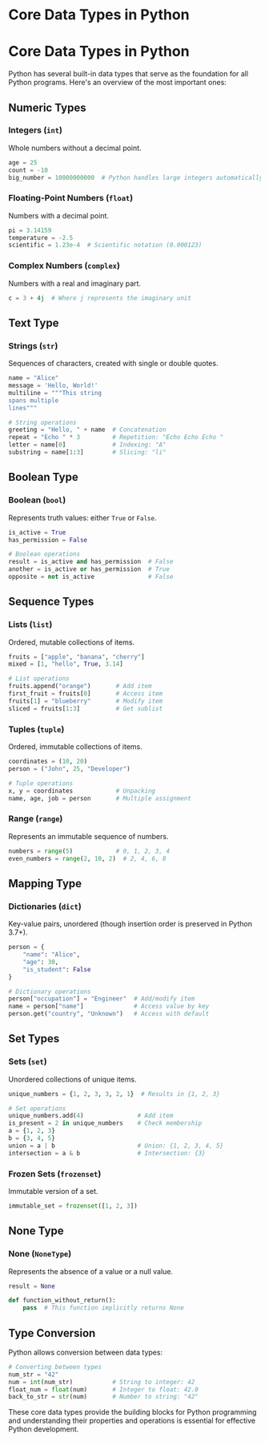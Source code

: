 # Core Data Types in Python

# Core Data Types in Python

Python has several built-in data types that serve as the foundation for all Python programs. Here's an overview of the most important ones:

## Numeric Types

### Integers (`int`)
Whole numbers without a decimal point.

```python
age = 25
count = -10
big_number = 10000000000  # Python handles large integers automatically
```

### Floating-Point Numbers (`float`)
Numbers with a decimal point.

```python
pi = 3.14159
temperature = -2.5
scientific = 1.23e-4  # Scientific notation (0.000123)
```

### Complex Numbers (`complex`)
Numbers with a real and imaginary part.

```python
c = 3 + 4j  # Where j represents the imaginary unit
```

## Text Type

### Strings (`str`)
Sequences of characters, created with single or double quotes.

```python
name = "Alice"
message = 'Hello, World!'
multiline = """This string
spans multiple
lines"""

# String operations
greeting = "Hello, " + name  # Concatenation
repeat = "Echo " * 3         # Repetition: "Echo Echo Echo "
letter = name[0]             # Indexing: "A"
substring = name[1:3]        # Slicing: "li"
```

## Boolean Type

### Boolean (`bool`)
Represents truth values: either `True` or `False`.

```python
is_active = True
has_permission = False

# Boolean operations
result = is_active and has_permission  # False
another = is_active or has_permission  # True
opposite = not is_active               # False
```

## Sequence Types

### Lists (`list`)
Ordered, mutable collections of items.

```python
fruits = ["apple", "banana", "cherry"]
mixed = [1, "hello", True, 3.14]

# List operations
fruits.append("orange")       # Add item
first_fruit = fruits[0]       # Access item
fruits[1] = "blueberry"       # Modify item
sliced = fruits[1:3]          # Get sublist
```

### Tuples (`tuple`)
Ordered, immutable collections of items.

```python
coordinates = (10, 20)
person = ("John", 25, "Developer")

# Tuple operations
x, y = coordinates            # Unpacking
name, age, job = person       # Multiple assignment
```

### Range (`range`)
Represents an immutable sequence of numbers.

```python
numbers = range(5)            # 0, 1, 2, 3, 4
even_numbers = range(2, 10, 2)  # 2, 4, 6, 8
```

## Mapping Type

### Dictionaries (`dict`)
Key-value pairs, unordered (though insertion order is preserved in Python 3.7+).

```python
person = {
    "name": "Alice",
    "age": 30,
    "is_student": False
}

# Dictionary operations
person["occupation"] = "Engineer"  # Add/modify item
name = person["name"]              # Access value by key
person.get("country", "Unknown")   # Access with default
```

## Set Types

### Sets (`set`)
Unordered collections of unique items.

```python
unique_numbers = {1, 2, 3, 3, 2, 1}  # Results in {1, 2, 3}

# Set operations
unique_numbers.add(4)               # Add item
is_present = 2 in unique_numbers    # Check membership
a = {1, 2, 3}
b = {3, 4, 5}
union = a | b                       # Union: {1, 2, 3, 4, 5}
intersection = a & b                # Intersection: {3}
```

### Frozen Sets (`frozenset`)
Immutable version of a set.

```python
immutable_set = frozenset([1, 2, 3])
```

## None Type

### None (`NoneType`)
Represents the absence of a value or a null value.

```python
result = None

def function_without_return():
    pass  # This function implicitly returns None
```

## Type Conversion

Python allows conversion between data types:

```python
# Converting between types
num_str = "42"
num = int(num_str)           # String to integer: 42
float_num = float(num)       # Integer to float: 42.0
back_to_str = str(num)       # Number to string: "42"
```

These core data types provide the building blocks for Python programming and understanding their properties and operations is essential for effective Python development.

